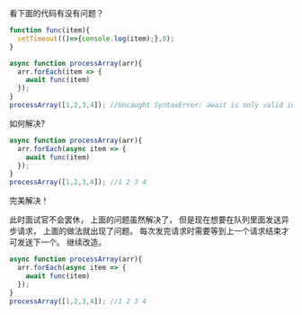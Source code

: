 看下面的代码有没有问题？
```js
function func(item){
  setTimeout(()=>{console.log(item);},0);
}

async function processArray(arr){
  arr.forEach(item => {
    await func(item)
  });
}
processArray([1,2,3,4]); //Uncaught SyntaxError: await is only valid in async function
```

如何解决?
```js
async function processArray(arr){
  arr.forEach(async item => {
    await func(item)
  });
}
processArray([1,2,3,4]); //1 2 3 4
```
完美解决！

此时面试官不会罢休， 上面的问题虽然解决了， 但是现在想要在队列里面发送异步请求， 上面的做法就出现了问题。 每次发完请求时需要等到上一个请求结束才可发送下一个。 
继续改造。

```js
async function processArray(arr){
  arr.forEach(async item => {
    await func(item)
  });
}
processArray([1,2,3,4]); //1 2 3 4
```
